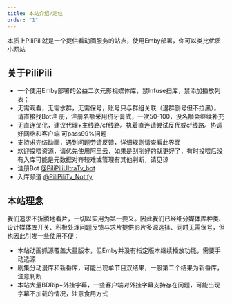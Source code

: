 ```yaml
---
title: 本站介绍/定位
order: "1"
---
```

本质上PiliPili就是一个提供看动画服务的站点，使用Emby部署，你可以类比优质小网站
## 关于PiliPili
- 一个使用Emby部署的公益二次元影视媒体库，禁Infuse扫库，禁添加播放列表；
- 无需观看，无需水群，无需保号，账号只与群组关联（退群删号但不拉黑）。请直接找Bot注
册，注册名额采用挤牙膏式，一次50-100，没名额会继续补充
- 无直连优化，建议代理+主线路/cf线路。执着直连请尝试反代或cf线路。协调好网络和客户端
可pass99%问题
- 支持求完结动画，遇到问题劳请反馈，详细规则请查看此界面
- 欢迎投喂资源，请优先使用阿里云，如果是刮削好的就更好了，有时投喂后没有入库可能是元数据对齐较难或管理有其他判断，请见谅
- 注册Bot [@PiliPiliUltraTv_bot](https://t.me/PiliPiliUltraTv_bot)
- 入库频道 [@PiliPiliTv_Notify](https://t.me/PiliPiliTv_Notify)
## 本站理念
我们追求不折腾地看片，一切以实用为第一要义。因此我们已经细分媒体库种类、设计媒体库开关、积极处理问题反馈与求片提供影片多源选择、同时无需保号，但也因此引发一些使用不便：
- 本站动画抓源覆盖大量版本，但Emby并没有指定版本继续播放功能，需要手动选源
- 剧集分动漫库和新番库，可能出现单节目双结果，一般第二个结果为新番库，注意判断
- 本站大量BDRip+外挂字幕，一些客户端对外挂字幕支持存在问题，可能出现字幕不加载的情况，注意食用方式